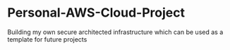 # Personal-AWS-Cloud-Project
Building my own secure architected infrastructure which can be used as a template for future projects
